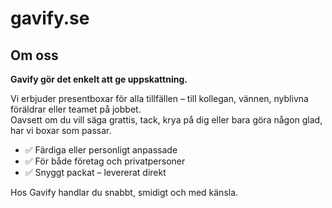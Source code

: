 # gavify.se
## Om oss

**Gavify gör det enkelt att ge uppskattning.**

Vi erbjuder presentboxar för alla tillfällen – till kollegan, vännen, nyblivna föräldrar eller teamet på jobbet.  
Oavsett om du vill säga grattis, tack, krya på dig eller bara göra någon glad, har vi boxar som passar.

- ✅ Färdiga eller personligt anpassade  
- ✅ För både företag och privatpersoner  
- ✅ Snyggt packat – levererat direkt

Hos Gavify handlar du snabbt, smidigt och med känsla.
